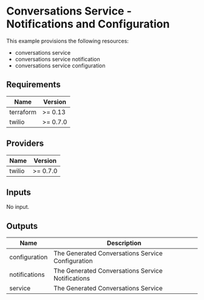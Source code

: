 # Conversations Service - Notifications and Configuration

This example provisions the following resources:

- conversations service
- conversations service notification
- conversations service configuration

## Requirements

| Name      | Version  |
| --------- | -------- |
| terraform | >= 0.13  |
| twilio    | >= 0.7.0 |

## Providers

| Name   | Version  |
| ------ | -------- |
| twilio | >= 0.7.0 |

## Inputs

No input.

## Outputs

| Name          | Description                                       |
| ------------- | ------------------------------------------------- |
| configuration | The Generated Conversations Service Configuration |
| notifications | The Generated Conversations Service Notifications |
| service       | The Generated Conversations Service               |
